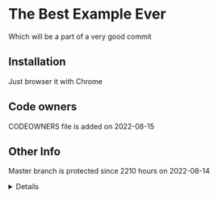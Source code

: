 # The Best Example Ever
Which will be a part of a very good commit

## Installation
Just browser it with Chrome

## Code owners
CODEOWNERS file is added on 2022-08-15

## Other Info
Master branch is protected since 2210 hours on 2022-08-14

<details>

### More details
More to come

</details>

